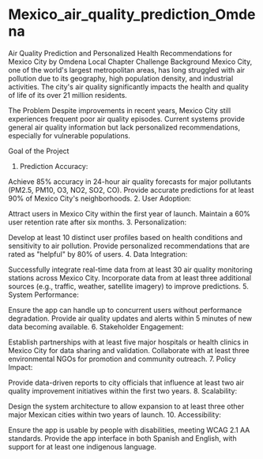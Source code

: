 # Mexico_air_quality_prediction_Omdena
Air Quality Prediction and Personalized Health Recommendations for Mexico City by Omdena Local Chapter
Challenge Background
Mexico City, one of the world's largest metropolitan areas, has long struggled with air pollution due to its geography, high population density, and industrial activities. The city's air quality significantly impacts the health and quality of life of its over 21 million residents.


The Problem
Despite improvements in recent years, Mexico City still experiences frequent poor air quality episodes. Current systems provide general air quality information but lack personalized recommendations, especially for vulnerable populations.


Goal of the Project
1. Prediction Accuracy:

Achieve 85% accuracy in 24-hour air quality forecasts for major pollutants (PM2.5, PM10, O3, NO2, SO2, CO).
Provide accurate predictions for at least 90% of Mexico City's neighborhoods.
2. User Adoption:

Attract users in Mexico City within the first year of launch.
Maintain a 60% user retention rate after six months.
3. Personalization:

Develop at least 10 distinct user profiles based on health conditions and sensitivity to air pollution.
Provide personalized recommendations that are rated as "helpful" by 80% of users.
4. Data Integration:

Successfully integrate real-time data from at least 30 air quality monitoring stations across Mexico City.
Incorporate data from at least three additional sources (e.g., traffic, weather, satellite imagery) to improve predictions.
5. System Performance:

Ensure the app can handle up to concurrent users without performance degradation.
Provide air quality updates and alerts within 5 minutes of new data becoming available.
6. Stakeholder Engagement:

Establish partnerships with at least five major hospitals or health clinics in Mexico City for data sharing and validation.
Collaborate with at least three environmental NGOs for promotion and community outreach.
7. Policy Impact:

Provide data-driven reports to city officials that influence at least two air quality improvement initiatives within the first two years.
8. Scalability:

Design the system architecture to allow expansion to at least three other major Mexican cities within two years of launch.
10. Accessibility:

Ensure the app is usable by people with disabilities, meeting WCAG 2.1 AA standards.
Provide the app interface in both Spanish and English, with support for at least one indigenous language.
